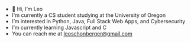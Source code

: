 - 👋 Hi, I’m Leo
- I'm currently a CS student studying at the University of Oregon
- I’m interested in Python, Java, Full Stack Web Apps, and Cybersecurity
- I’m currently learning Javascript and C
- You can reach me at leoschonberger@gmail.com
